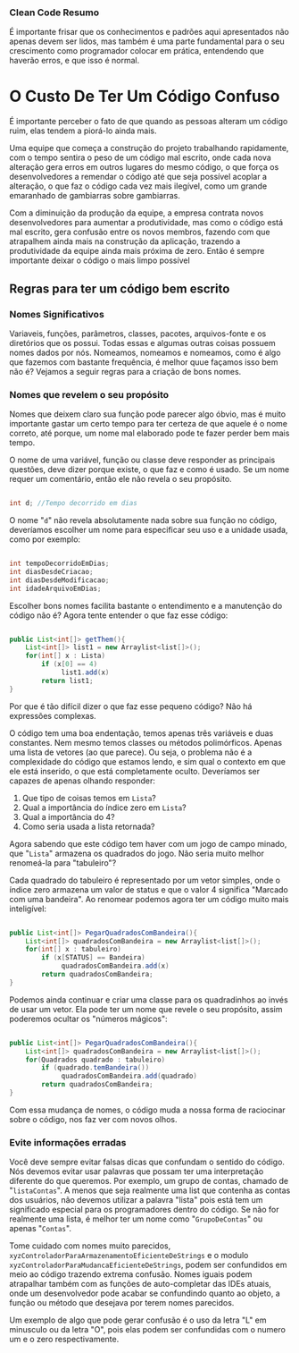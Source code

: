 
  

  

### Clean Code Resumo

  

É importante frisar que os conhecimentos e padrões aqui apresentados não apenas devem ser lidos, mas também é uma parte fundamental para o seu crescimento como programador colocar em prática, entendendo que haverão erros, e que isso é normal.

  

  

# O Custo De Ter Um Código Confuso

  

É importante perceber o fato de que quando as pessoas alteram um código ruim, elas tendem a piorá-lo ainda mais.

  

Uma equipe que começa a construção do projeto trabalhando rapidamente, com o tempo sentira o peso de um código mal escrito, onde cada nova alteração gera erros em outros lugares do mesmo código, o que força os desenvolvedores a remendar o código até que seja possível acoplar a alteração, o que faz o código cada vez mais ilegível, como um grande emaranhado de gambiarras sobre gambiarras.

  

Com a diminuição da produção da equipe, a empresa contrata novos desenvolvedores para aumentar a produtividade, mas como o código está mal escrito, gera confusão entre os novos membros, fazendo com que atrapalhem ainda mais na construção da aplicação, trazendo a produtividade da equipe ainda mais próxima de zero. Então é sempre importante deixar o código o mais limpo possível

  

## Regras para ter um código bem escrito

  

### Nomes Significativos



Variaveis, funções, parâmetros, classes, pacotes, arquivos-fonte e os diretórios que os possui. Todas essas e algumas outras coisas possuem nomes dados por nós. Nomeamos, nomeamos e nomeamos, como é algo que fazemos com bastante frequência, é melhor quue façamos isso bem não é? Vejamos a seguir regras para a criação de bons nomes.

  

### Nomes que revelem o seu propósito

  

Nomes que deixem claro sua função pode parecer algo óbvio, mas é muito importante gastar um certo tempo para ter certeza de que aquele é o nome correto, até porque, um nome mal elaborado pode te fazer perder bem mais tempo.

  

O nome de uma variável, função ou classe deve responder as principais questões, deve dizer porque existe, o que faz e como é usado. Se um nome requer um comentário, então ele não revela o seu propósito.

  

~~~java

int d; //Tempo decorrido em dias

~~~


O nome "``d``" não revela absolutamente nada sobre sua função no código, deveríamos escolher um nome para especificar seu uso e a unidade usada, como por exemplo:

~~~java

int tempoDecorridoEmDias;
int diasDesdeCriacao;
int diasDesdeModificacao;
int idadeArquivoEmDias;

~~~

Escolher bons nomes facilita bastante o entendimento e a manutenção do código não é? Agora tente entender o que faz esse código: 


~~~java

public List<int[]> getThem(){
	List<int[]> list1 = new Arraylist<list[]>();
	for(int[] x : Lista)
		if (x[0] == 4)
			 list1.add(x)
		return list1;
}

~~~

Por que é tão difícil dizer o que faz esse pequeno código? Não há expressões complexas.

O código tem uma boa endentação, temos apenas três variáveis e duas constantes. Nem mesmo temos classes ou métodos  polimórficos. Apenas uma lista de vetores (ao que parece). Ou seja, o problema não é a complexidade do código que estamos  lendo, e sim qual o contexto em que ele está inserido, o que está completamente oculto. Deveríamos ser capazes de apenas olhando responder:

1. Que tipo de coisas temos em ``Lista``?
2. Qual a importância do índice zero em ``Lista``?
3. Qual a importância do 4?
4. Como seria usada a lista retornada?


Agora sabendo que este código tem haver com um jogo de campo minado, que "``Lista``" armazena os quadrados do jogo. Não seria muito melhor renomeá-la para "tabuleiro"?


Cada quadrado do tabuleiro é representado por um vetor simples, onde o índice zero armazena um valor de status e que o valor 4 significa "Marcado com uma bandeira". Ao renomear podemos agora ter um código muito mais inteligível:

~~~java

public List<int[]> PegarQuadradosComBandeira(){
	List<int[]> quadradosComBandeira = new Arraylist<list[]>();
	for(int[] x : tabuleiro)
		if (x[STATUS] == Bandeira)
			 quadradosComBandeira.add(x)
		return quadradosComBandeira;
}

~~~

Podemos ainda continuar e criar uma classe para os quadradinhos ao invés de usar um vetor.
Ela pode ter um nome que revele o seu propósito, assim poderemos ocultar os "números mágicos":

~~~java

public List<int[]> PegarQuadradosComBandeira(){
	List<int[]> quadradosComBandeira = new Arraylist<list[]>();
	for(Quadrados quadrado : tabuleiro)
		if (quadrado.temBandeira())
			 quadradosComBandeira.add(quadrado)
		return quadradosComBandeira;
}

~~~

Com essa mudança de nomes, o código muda a nossa forma de raciocinar sobre o código, nos faz ver com novos olhos.

### Evite informações erradas

Você deve sempre evitar falsas dicas que confundam o sentido do código. Nós devemos evitar usar palavras que possam ter uma interpretação diferente do que queremos. Por exemplo, um grupo de contas, chamado de "``listaContas``". A menos que seja realmente uma list que contenha as contas dos usuários, não devemos utilizar a palavra "lista" pois está tem um significado especial para os programadores dentro do código. Se não for realmente uma lista, é melhor ter um nome como "``GrupoDeContas``" ou apenas "``Contas``".

Tome cuidado com nomes muito parecidos, ``xyzControladorParaArmazenamentoEficienteDeStrings`` e o modulo ``xyzControladorParaMudancaEficienteDeStrings``, podem ser confundidos em meio ao código trazendo extrema confusão. Nomes iguais podem atrapalhar também com as funções de auto-completar das IDEs atuais, onde um desenvolvedor pode acabar se confundindo quanto ao objeto, a função ou método que desejava por terem nomes parecidos.  

Um exemplo de algo que pode gerar confusão é o uso da letra "L" em minusculo ou da letra "O", pois elas podem ser confundidas com o numero um e o zero respectivamente.